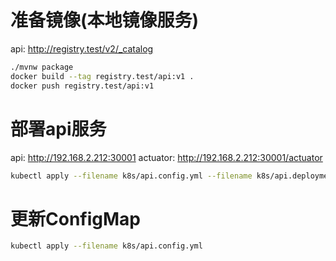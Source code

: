 # 准备镜像(本地镜像服务)

api: <http://registry.test/v2/_catalog>

```bash
./mvnw package
docker build --tag registry.test/api:v1 .
docker push registry.test/api:v1
```

# 部署api服务

api: <http://192.168.2.212:30001>
actuator: <http://192.168.2.212:30001/actuator>

```bash
kubectl apply --filename k8s/api.config.yml --filename k8s/api.deployment.yml  --filename k8s/api.service.yml
```

# 更新ConfigMap

```bash
kubectl apply --filename k8s/api.config.yml
```
